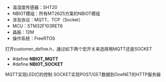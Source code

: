 
- 温湿度传感器：SHT20
- NBIOT模组：所有MT2625方案的NBIOT模组
- 涉及协议：MQTT、TCP（Socket）
- MCU：STM32F103RET6
- 晶振：12M
- 操作系统：FreeRTOS

打开customer_define.h，通过如下两个宏开关来选择用MQTT还是SOCKET

- #define __NBIOT_MQTT__
- #define __NBIOT_SOCKET__

MQTT实现LED灯的控制
SOCKET实现POST/GET数据到OneNET的HTTP服务器